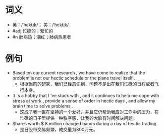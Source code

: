 # 词义
- 英：/ˈhektɪk/； 美：/ˈhektɪk/
- #adj 忙碌的；繁忙的
- #n 肺病热；潮红；肺病热患者
# 例句
- Based on our current research , we have come to realize that the problem is not our hectic schedule or the plane travel itself .
	- 根据当前的研究，我们已经意识到，问题不是出在我们忙碌的日程或者飞行本身。
- It 's a hobby that I 've stuck with , and it continues to help me cope with stress at work , provide a sense of order in hectic days , and allow my brain time to solve problems .
	- 这成了我一直在坚持的一个爱好，并且它仍帮助我应对工作中的压力，在忙碌的日子里提供一种秩序感，让我的大脑有时间解决问题。
- Shares worth $ 8 million changed hands during a day of hectic trading .
	- 是日股市交易频繁，成交量为800万元。
